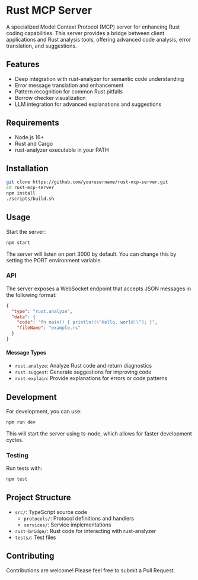 # Rust MCP Server

A specialized Model Context Protocol (MCP) server for enhancing Rust coding capabilities. This server provides a bridge between client applications and Rust analysis tools, offering advanced code analysis, error translation, and suggestions.

## Features

- Deep integration with rust-analyzer for semantic code understanding
- Error message translation and enhancement
- Pattern recognition for common Rust pitfalls
- Borrow checker visualization
- LLM integration for advanced explanations and suggestions

## Requirements

- Node.js 16+
- Rust and Cargo
- rust-analyzer executable in your PATH

## Installation

```bash
git clone https://github.com/yourusername/rust-mcp-server.git
cd rust-mcp-server
npm install
./scripts/build.sh
```

## Usage

Start the server:

```bash
npm start
```

The server will listen on port 3000 by default. You can change this by setting the PORT environment variable.

### API

The server exposes a WebSocket endpoint that accepts JSON messages in the following format:

```json
{
  "type": "rust.analyze",
  "data": {
    "code": "fn main() { println!(\"Hello, world!\"); }",
    "fileName": "example.rs"
  }
}
```

#### Message Types

- `rust.analyze`: Analyze Rust code and return diagnostics
- `rust.suggest`: Generate suggestions for improving code
- `rust.explain`: Provide explanations for errors or code patterns

## Development

For development, you can use:

```bash
npm run dev
```

This will start the server using ts-node, which allows for faster development cycles.

### Testing

Run tests with:

```bash
npm test
```

## Project Structure

- `src/`: TypeScript source code
  - `protocols/`: Protocol definitions and handlers
  - `services/`: Service implementations
- `rust-bridge/`: Rust code for interacting with rust-analyzer
- `tests/`: Test files

## Contributing

Contributions are welcome! Please feel free to submit a Pull Request.
